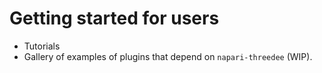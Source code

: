 # Getting started for users

- Tutorials
- Gallery of examples of plugins that depend on `napari-threedee` (WIP).